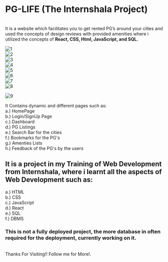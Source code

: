 # PG-LIFE (The Internshala Project)
<br/>It is a website which facilitates you to get rented PG’s around your cities and used the concepts of design reviews with provided amenities where i utilized the concepts of 
**React, CSS, Html, JavaScript, and SQL.**

![1](https://github.com/Rishu1204/PG-Life/assets/104202825/1a333d99-994d-4b9a-bab1-ed24a74dd825)
<br/>
![2](https://github.com/Rishu1204/PG-Life/assets/104202825/d7fd75d7-09f8-4995-8558-168da72a1ad1) <br/>
![3](https://github.com/Rishu1204/PG-Life/assets/104202825/ecca2571-f4ba-49a3-b4c1-fc299e762fa6) <br/>
![4](https://github.com/Rishu1204/PG-Life/assets/104202825/351ac07f-81f2-4a3c-8d4a-7a60df1b2106) <br/>
![5](https://github.com/Rishu1204/PG-Life/assets/104202825/649d385a-3e2b-4be2-9fca-0ae25ed25c24) <br/>
![6](https://github.com/Rishu1204/PG-Life/assets/104202825/bd11fe64-c1ff-47c8-83ac-38df6604ea65) <br/>
![7](https://github.com/Rishu1204/PG-Life/assets/104202825/3f6a6d02-d0ac-412d-a082-acfb9d8ebc39)
<br/>
![8](https://github.com/Rishu1204/PG-Life/assets/104202825/c0267bb9-6744-457d-bea9-694faf61eef1)<br/>

![9](https://github.com/Rishu1204/PG-Life/assets/104202825/1d390ebb-6543-4537-91e8-114c3c2057de)<br/>

It Contains dynamic and different pages such as: <br/>
a.) HomePage <br/>
b.) Login/SignUp Page <br/>
c.) Dashboard <br/>
d.) PG Listings  <br/>
e.) Search Bar for the cities <br/>
f.) Bookmarks for the PG's <br/>
g.) Amenties Lists <br/>
h.) Feedback of the PG's by the users <br/>

## It is a project in my Training of Web Development from Internshala, where i learnt all the aspects of Web Development such as: <br/>
a.) HTML <br/>
b.) CSS <br/>
c.) JavaScript <br/>
d.) React <br/>
e.) SQL <br/>
f.) DBMS <br/>

### This is not a fully deployed project, the more database in often required for the deployment, currently working on it.
<br/>
Thanks For Visiting!! Follow me for More!.
